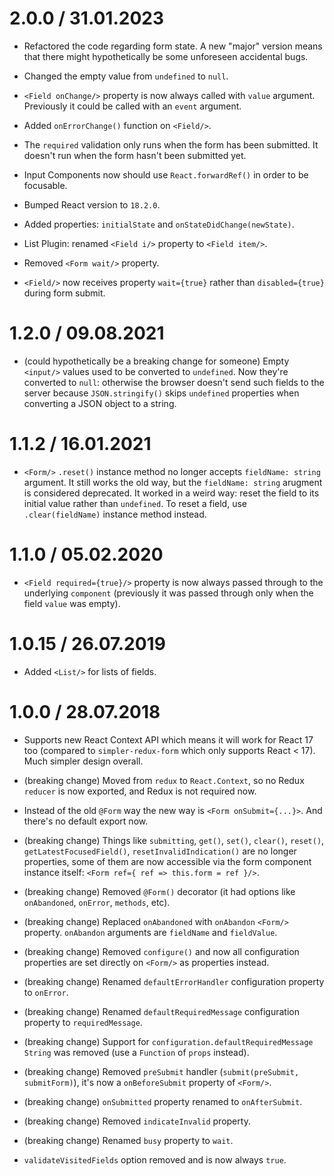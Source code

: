 <!-- pass through `required` property even when the field is not empty: maybe add some `passThroughRequiredWhenNotEmpty` configuration option. -->

2.0.0 / 31.01.2023
==================

* Refactored the code regarding form state. A new "major" version means that there might hypothetically be some unforeseen accidental bugs.

* Changed the empty value from `undefined` to `null`.

* `<Field onChange/>` property is now always called with `value` argument. Previously it could be called with an `event` argument.

* Added `onErrorChange()` function on `<Field/>`.

* The `required` validation only runs when the form has been submitted. It doesn't run when the form hasn't been submitted yet.

* Input Components now should use `React.forwardRef()` in order to be focusable.

* Bumped React version to `18.2.0`.

* Added properties: `initialState` and `onStateDidChange(newState)`.

* List Plugin: renamed `<Field i/>` property to `<Field item/>`.

* Removed `<Form wait/>` property.

* `<Field/>` now receives property `wait={true}` rather than `disabled={true}` during form submit.

1.2.0 / 09.08.2021
==================

* (could hypothetically be a breaking change for someone) Empty `<input/>` values used to be converted to `undefined`. Now they're converted to `null`: otherwise the browser doesn't send such fields to the server because `JSON.stringify()` skips `undefined` properties when converting a JSON object to a string.

1.1.2 / 16.01.2021
===================

* `<Form/>` `.reset()` instance method no longer accepts `fieldName: string` argument. It still works the old way, but the `fieldName: string` arugment is considered deprecated. It worked in a weird way: reset the field to its initial value rather than `undefined`. To reset a field, use `.clear(fieldName)` instance method instead.

1.1.0 / 05.02.2020
===================

* `<Field required={true}/>` property is now always passed through to the underlying `component` (previously it was passed through only when the field `value` was empty).

1.0.15 / 26.07.2019
===================

* Added `<List/>` for lists of fields.

<!-- * `validate(name, values)` now receives a function instead of an object as the second argument: `validate(name, getValues())`. The reason is the addition of `<List/>`. -->

1.0.0 / 28.07.2018
===================

* Supports new React Context API which means it will work for React 17 too (compared to `simpler-redux-form` which only supports React < 17). Much simpler design overall.

* (breaking change) Moved from `redux` to `React.Context`, so no Redux `reducer` is now exported, and Redux is not required now.

* Instead of the old `@Form` way the new way is `<Form onSubmit={...}>`. And there's no default export now.

* (breaking change) Things like `submitting`, `get()`, `set()`, `clear()`, `reset()`, `getLatestFocusedField()`, `resetInvalidIndication()` are no longer properties, some of them are now accessible via the form component instance itself: `<Form ref={ ref => this.form = ref }/>`.

* (breaking change) Removed `@Form()` decorator (it had options like `onAbandoned`, `onError`, `methods`, etc).

* (breaking change) Replaced `onAbandoned` with `onAbandon` `<Form/>` property. `onAbandon` arguments are `fieldName` and `fieldValue`.

* (breaking change) Removed `configure()` and now all configuration properties are set directly on `<Form/>` as properties instead.

* (breaking change) Renamed `defaultErrorHandler` configuration property to `onError`.

* (breaking change) Renamed `defaultRequiredMessage` configuration property to `requiredMessage`.

* (breaking change) Support for `configuration.defaultRequiredMessage` `String` was removed (use a `Function` of `props` instead).

* (breaking change) Removed `preSubmit` handler (`submit(preSubmit, submitForm)`), it's now a `onBeforeSubmit` property of `<Form/>`.

* (breaking change) `onSubmitted` property renamed to `onAfterSubmit`.

* (breaking change) Removed `indicateInvalid` property.

* (breaking change) Renamed `busy` property to `wait`.

* `validateVisitedFields` option removed and is now always `true`.
